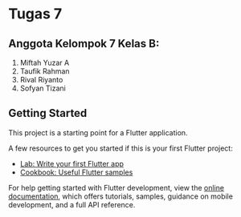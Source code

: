 # Tugas 7

## Anggota Kelompok 7 Kelas B:
1. Miftah Yuzar A
2. Taufik Rahman
3. Rival Riyanto
4. Sofyan Tizani

## Getting Started

This project is a starting point for a Flutter application.

A few resources to get you started if this is your first Flutter project:

- [Lab: Write your first Flutter app](https://docs.flutter.dev/get-started/codelab)
- [Cookbook: Useful Flutter samples](https://docs.flutter.dev/cookbook)

For help getting started with Flutter development, view the
[online documentation](https://docs.flutter.dev/), which offers tutorials,
samples, guidance on mobile development, and a full API reference.
